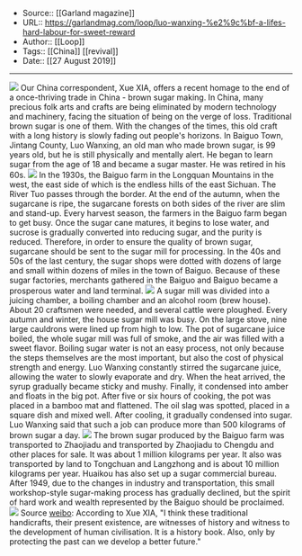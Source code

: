 ﻿
  * Source:: [[Garland magazine]]
  * URL:: https://garlandmag.com/loop/luo-wanxing-%e2%9c%bf-a-lifes-hard-labour-for-sweet-reward
  * Author:: [[Loop]]
  * Tags:: [[China]] [[revival]]
  * Date:: [[27 August 2019]]


* * *
[![](https://garlandmag.com/wp-content/uploads/2019/08/IMG_7122.jpg)](https://garlandmag.com/wp-content/uploads/2019/08/IMG_7122.jpg)
Our China correspondent, Xue XIA, offers a recent homage to the end of a once-thriving trade in China - brown sugar making.
In China, many precious folk arts and crafts are being eliminated by modern technology and machinery, facing the situation of being on the verge of loss. Traditional brown sugar is one of them. With the changes of the times, this old craft with a long history is slowly fading out people's horizons.
In Baiguo Town, Jintang County, Luo Wanxing, an old man who made brown sugar, is 99 years old, but he is still physically and mentally alert. He began to learn sugar from the age of 18 and became a sugar master. He was retired in his 60s.
[![](https://garlandmag.com/wp-content/uploads/2019/08/IMG_7115.jpg)](https://garlandmag.com/wp-content/uploads/2019/08/IMG_7115.jpg)
In the 1930s, the Baiguo farm in the Longquan Mountains in the west, the east side of which is the endless hills of the east Sichuan. The River Tuo passes through the border. At the end of the autumn, when the sugarcane is ripe, the sugarcane forests on both sides of the river are slim and stand-up. Every harvest season, the farmers in the Baiguo farm began to get busy. Once the sugar cane matures, it begins to lose water, and sucrose is gradually converted into reducing sugar, and the purity is reduced.
Therefore, in order to ensure the quality of brown sugar, sugarcane should be sent to the sugar mill for processing. In the 40s and 50s of the last century, the sugar shops were dotted with dozens of large and small within dozens of miles in the town of Baiguo. Because of these sugar factories, merchants gathered in the Baiguo and Baiguo became a prosperous water and land terminal.
[![](https://garlandmag.com/wp-content/uploads/2019/08/IMG_7117.jpg)](https://garlandmag.com/wp-content/uploads/2019/08/IMG_7117.jpg)
A sugar mill was divided into a juicing chamber, a boiling chamber and an alcohol room (brew house). About 20 craftsmen were needed, and several cattle were ploughed. Every autumn and winter, the house sugar mill was busy. On the large stove, nine large cauldrons were lined up from high to low. The pot of sugarcane juice boiled, the whole sugar mill was full of smoke, and the air was filled with a sweet flavor.
Boiling sugar water is not an easy process, not only because the steps themselves are the most important, but also the cost of physical strength and energy. Luo Wanxing constantly stirred the sugarcane juice, allowing the water to slowly evaporate and dry. When the heat arrived, the syrup gradually became sticky and mushy. Finally, it condensed into amber and floats in the big pot. After five or six hours of cooking, the pot was placed in a bamboo mat and flattened. The oil slag was spotted, placed in a square dish and mixed well. After cooling, it gradually condensed into sugar. Luo Wanxing said that such a job can produce more than 500 kilograms of brown sugar a day.
[![](https://garlandmag.com/wp-content/uploads/2019/08/IMG_7121.jpg)](https://garlandmag.com/wp-content/uploads/2019/08/IMG_7121.jpg)
The brown sugar produced by the Baiguo farm was transported to Zhaojiadu and transported by Zhaojiadu to Chengdu and other places for sale. It was about 1 million kilograms per year. It also was transported by land to Tongchuan and Langzhong and is about 10 million kilograms per year. Huaikou has also set up a sugar commercial bureau.
After 1949, due to the changes in industry and transportation, this small workshop-style sugar-making process has gradually declined, but the spirit of hard work and wealth represented by the Baiguo should be proclaimed.
[![](https://garlandmag.com/wp-content/uploads/2019/08/IMG_7123.jpg)](https://garlandmag.com/wp-content/uploads/2019/08/IMG_7123.jpg)
Source [weibo](https://weibo.com/6601595794/I1gfFBS1M):
According to Xue XIA, "I think these traditional handicrafts, their present existence, are witnesses of history and witness to the development of human civilisation. It is a history book. Also, only by protecting the past can we develop a better future."
